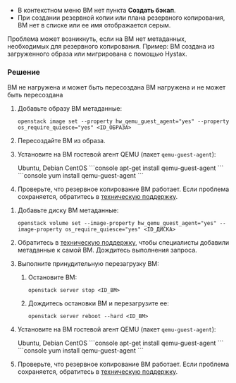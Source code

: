 
* В контекстном меню ВМ нет пункта **Создать бэкап**.
* При создании резервной копии или плана резервного копирования, ВМ нет в списке или ее имя отображается серым. 

Проблема может возникнуть, если на ВМ нет метаданных, необходимых для резервного копирования. Пример: ВМ создана из загруженного образа или мигрирована с помощью Hystax.

### Решение

<tabs>
<tablist>
<tab>ВМ не нагружена и может быть пересоздана</tab>
<tab>ВМ нагружена и не может быть пересоздана</tab>
</tablist>
<tabpanel>

1. Добавьте образу ВМ метаданные:

   ```console
   openstack image set --property hw_qemu_guest_agent="yes" --property os_require_quiesce="yes" <ID_ОБРАЗА>
   ```

1. Пересоздайте ВМ из образа.
1. Установите на ВМ гостевой агент QEMU (пакет `qemu-guest-agent`):

   <tabs>
   <tablist>
   <tab>Ubuntu, Debian</tab>
   <tab>CentOS</tab>
   </tablist>
   <tabpanel>
   ```console
   apt-get install qemu-guest-agent
   ```
   </tabpanel>
   <tabpanel>
   ```console
   yum install qemu-guest-agent
   ```
   </tabpanel>
   </tabs>

1. Проверьте, что резервное копирование ВМ работает. Если проблема сохраняется, обратитесь в [техническую поддержку](/ru/contacts).

</tabpanel>
<tabpanel>

1. Добавьте диску ВМ метаданные:

   ```console
   openstack volume set --image-property hw_qemu_guest_agent="yes" --image-property os_require_quiesce="yes" <ID_ДИСКА>
   ```

1. Обратитесь в [техническую поддержку](/ru/contacts), чтобы специалисты добавили метаданные к самой ВМ. Дождитесь выполнения запроса.
1. Выполните принудительную перезагрузку ВМ:

   1. Остановите ВМ:

      ```console
      openstack server stop <ID_ВМ>
      ```

   1. Дождитесь остановки ВМ и перезагрузите ее:

      ```console
      openstack server reboot --hard <ID_ВМ>
      ```

1. Установите на ВМ гостевой агент QEMU (пакет `qemu-guest-agent`):

   <tabs>
   <tablist>
   <tab>Ubuntu, Debian</tab>
   <tab>CentOS</tab>
   </tablist>
   <tabpanel>
   ```console
   apt-get install qemu-guest-agent
   ```
   </tabpanel>
   <tabpanel>
   ```console
   yum install qemu-guest-agent
   ```
   </tabpanel>
   </tabs>

1. Проверьте, что резервное копирование ВМ работает. Если проблема сохраняется, обратитесь в [техническую поддержку](/ru/contacts).

</tabpanel>
</tabs>